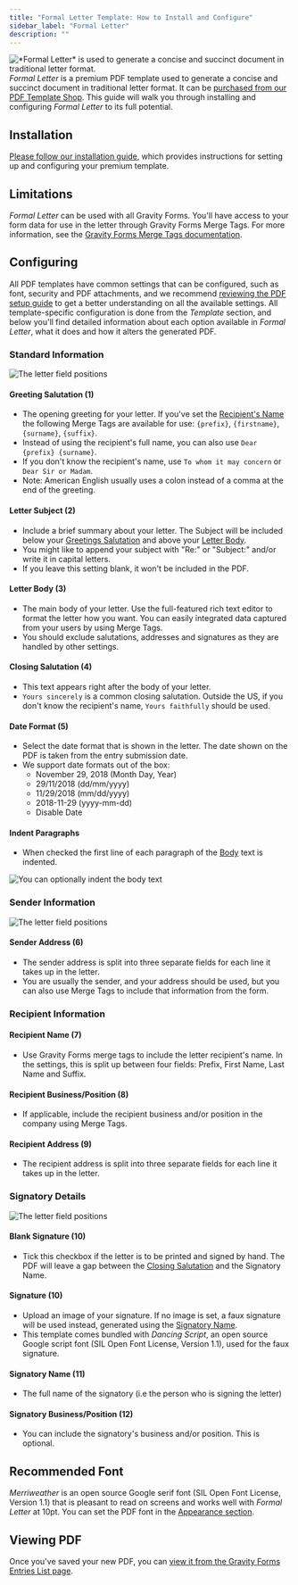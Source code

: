 ```yaml
---
title: "Formal Letter Template: How to Install and Configure"
sidebar_label: "Formal Letter"
description: ""
---
```


![\*Formal Letter\* is used to generate a concise and succinct document in traditional letter format.](https://resources.gravitypdf.com/uploads/edd/2017/03/cover-image-6.png)
*Formal Letter* is a premium PDF template used to generate a concise and succinct document in traditional letter format. It can be [purchased from our PDF Template Shop](https://gravitypdf.com/shop/formal-letter/). This guide will walk you through installing and configuring *Formal Letter* to its full potential.

## Installation

[Please follow our installation guide](installing-upgrading-premium-templates.md), which provides instructions for setting up and configuring your premium template.

## Limitations

*Formal Letter* can be used with all Gravity Forms. You'll have access to your form data for use in the letter through Gravity Forms Merge Tags. For more information, see the [Gravity Forms Merge Tags documentation](https://docs.gravityforms.com/category/user-guides/merge-tags-getting-started/).

## Configuring

All PDF templates have common settings that can be configured, such as font, security and PDF attachments, and we recommend [reviewing the PDF setup guide](../users/setup-pdf.md) to get a better understanding on all the available settings. All template-specific configuration is done from the *Template* section, and below you'll find detailed information about each option available in *Formal Letter*, what it does and how it alters the generated PDF.

### Standard Information

![The letter field positions](https://resources.gravitypdf.com/uploads/2017/04/field-positions-1-1.png)

#### Greeting Salutation (1)
* The opening greeting for your letter. If you've set the [Recipient's Name](#recipient-name-7) the following Merge Tags are available for use: `{prefix}`, `{firstname}`, `{surname}`, `{suffix}`.
* Instead of using the recipient's full name, you can also use `Dear {prefix} {surname}`.
* If you don't know the recipient's name, use `To whom it may concern` or `Dear Sir or Madam`.
* Note: American English usually uses a colon instead of a comma at the end of the greeting.

#### Letter Subject (2)
* Include a brief summary about your letter. The Subject will be included below your [Greetings Salutation](#greeting-salutation-1) and above your [Letter Body](#letter-body-3).
* You might like to append your subject with "Re:" or "Subject:" and/or write it in capital letters.
* If you leave this setting blank, it won't be included in the PDF.

#### Letter Body (3)
* The main body of your letter. Use the full-featured rich text editor to format the letter how you want. You can easily integrated data captured from your users by using Merge Tags.
* You should exclude salutations, addresses and signatures as they are handled by other settings.

#### Closing Salutation (4)
* This text appears right after the body of your letter.
* `Yours sincerely` is a common closing salutation. Outside the US, if you don't know the recipient's name, `Yours faithfully` should be used.

#### Date Format (5)
* Select the date format that is shown in the letter. The date shown on the PDF is taken from the entry submission date.
* We support date formats out of the box:
    -   November 29, 2018 (Month Day, Year)
    -   29/11/2018 (dd/mm/yyyy)
    -   11/29/2018 (mm/dd/yyyy)
    -   2018-11-29 (yyyy-mm-dd)
    -   Disable Date

#### Indent Paragraphs
* When checked the first line of each paragraph of the [Body](#letter-body-3) text is indented.

![You can optionally indent the body text](https://resources.gravitypdf.com/uploads/2017/04/indent-text-2.png)

### Sender Information

![The letter field positions](https://resources.gravitypdf.com/uploads/2017/04/field-positions-2-1.png)

#### Sender Address (6)
* The sender address is split into three separate fields for each line it takes up in the letter.
* You are usually the sender, and your address should be used, but you can also use Merge Tags to include that information from the form.

### Recipient Information

#### Recipient Name (7)
* Use Gravity Forms merge tags to include the letter recipient's name. In the settings, this is split up between four fields: Prefix, First Name, Last Name and Suffix.

#### Recipient Business/Position (8)
* If applicable, include the recipient business and/or position in the company using Merge Tags.

#### Recipient Address (9)
* The recipient address is split into three separate fields for each line it takes up in the letter.

### Signatory Details

![The letter field positions](https://resources.gravitypdf.com/uploads/2017/04/field-positions-3-2.png)

#### Blank Signature (10)
* Tick this checkbox if the letter is to be printed and signed by hand. The PDF will leave a gap between the [Closing Salutation](#closing-salutation-4) and the Signatory Name.

#### Signature (10)
* Upload an image of your signature. If no image is set, a faux signature will be used instead, generated using the [Signatory Name](#signature-name-11).
* This template comes bundled with *Dancing Script*, an open source Google script font (SIL Open Font License, Version 1.1), used for the faux signature.

#### Signatory Name (11)
* The full name of the signatory (i.e the person who is signing the letter)

#### Signatory Business/Position (12)
* You can include the signatory's business and/or position. This is optional.

## Recommended Font

*Merriweather* is an open source Google serif font (SIL Open Font License, Version 1.1) that is pleasant to read on screens and works well with *Formal Letter* at 10pt. You can set the PDF font in the [Appearance section](../users/setup-pdf.md#appearance-section).

## Viewing PDF

Once you've saved your new PDF, you can [view it from the Gravity Forms Entries List page](../users/viewing-pdfs.md).
